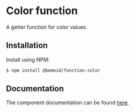 # Color function

A getter function for color values.

## Installation

Install using NPM:

```bash
$ npm install @bemoid/function-color
```

## Documentation

The component documentation can be found [here](//bemoid.org/api).

